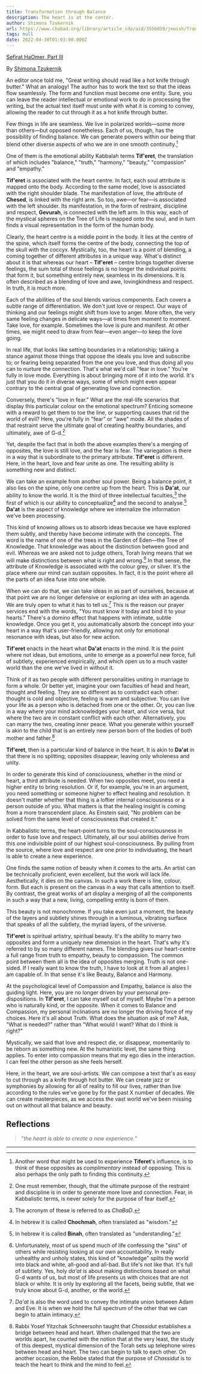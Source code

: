 ```yaml
---
title: Transformation through Balance
description: The heart is at the center.
author: Shimona Tzukernik
url: https://www.chabad.org/library/article_cdo/aid/3556050/jewish/Transformation-Through-Balance.htm
tags: null
date: 2022-04-30T01:03:00.000Z
---
```


[Sefirat HaOmer, Part III](https://www.chabad.org/library/article_cdo/aid/3556050/jewish/Transformation-Through-Balance.htm)

By [Shimona Tzukernik](https://www.chabad.org/search/keyword_cdo/kid/1575/jewish/Tzukernik-Shimona.htm)

An editor once told me, "Great writing should read like a hot knife through butter." What an analogy! The author has to work the text so that the ideas flow seamlessly. The form and function must become one entity. Sure, you can leave the reader intellectual or emotional work to do in processing the writing, but the actual text itself must unite with what it is coming to convey, allowing the reader to cut through it as a hot knife through butter.

Few things in life are seamless. We live in polarized worlds&mdash;some more than others&mdash;but opposed nonetheless. Each of us, though, has the possibility of finding balance. We can generate powers within our being that blend other diverse aspects of who we are in one smooth continuity.[^0]

One of them is the emotional ability Kabbalah terms **Tif'eret**, the translation of which includes "balance," "truth," "harmony," "beauty," "compassion" and "empathy."

**Tif'eret** is associated with the heart centre. In fact, each soul attribute is mapped onto the body. According to the same model, love is associated with the right shoulder blade. The manifestation of love, the attribute of **Chesed**, is linked with the right arm. So too, awe&mdash;or fear&mdash;is associated with the left shoulder. Its manifestation, in the form of restraint, discipline and respect, **Gevurah**, is connected with the left arm. In this way, each of the mystical spheres on the Tree of Life is mapped onto the soul, and in turn finds a visual representation in the form of the human body.

Clearly, the heart centre is a middle point in the body. It lies at the centre of the spine, which itself forms the centre of the body, connecting the top of the skull with the coccyx. Mystically, too, the heart is a point of blending, a coming together of different attributes in a unique way. What's distinct about it is that whereas our heart &ndash; **Tif'eret** &ndash; centre brings together diverse feelings, the sum total of those feelings is no longer the individual points that form it, but something entirely new, seamless in its dimensions. It is often described as a blending of love and awe, lovingkindness and respect. In truth, it is much more.

Each of the abilities of the soul blends various components. Each covers a subtle range of differentiation. We don't just love or respect. Our ways of thinking and our feelings might shift from love to anger. More often, the very same feeling changes in delicate ways—at times from moment to moment. Take love, for example. Sometimes the love is pure and manifest. At other times, we might need to draw from fear&mdash;even anger&mdash;to keep the love going.

In real life, that looks like setting boundaries in a relationship; taking a stance against those things that oppose the ideals you love and subscribe to; or fearing being separated from the one you love, and thus doing all you can to nurture the connection. That's what we'd call "fear in love." You're fully in love mode. Everything is about bringing more of it into the world. It's just that you do it in diverse ways, some of which might even appear contrary to the central goal of generating love and connection.

Conversely, there's "love in fear." What are the real-life scenarios that display this particular colour on the emotional spectrum? Enticing someone with a reward to get them to toe the line, or supporting causes that rid the world of evil? Here, you're fully in "fear" or "awe" mode. All the shades of that restraint serve the ultimate goal of creating healthy boundaries, and ultimately, awe of G-d.[^1]

Yet, despite the fact that in both the above examples there's a merging of opposites, the love is still love, and the fear is fear. The variegation is there in a way that is subordinate to the primary attribute. **Tif'eret** is different. Here, in the heart, love and fear unite as one. The resulting ability is something new and distinct.

We can take an example from another soul power. Being a balance point, it also lies on the spine, only one centre up from the heart. This is **Da'at**, our ability to know the world. It is the third of three intellectual faculties,[^2] the first of which is our ability to conceptualize[^3] and the second to analyse.[^4] **Da'at** is the aspect of knowledge where we internalize the information we've been processing.

This kind of knowing allows us to absorb ideas because we have explored them subtly, and thereby have become intimate with the concepts. The word is the name of one of the trees in the Garden of Eden&mdash;the Tree of Knowledge. That knowledge was about the distinction between good and evil. Whereas we are asked not to judge others, Torah living means that we will make distinctions between what is right and wrong.[^5] In that sense, the attribute of Knowledge is associated with the colour grey, or silver. It's the place where our mind can sustain opposites. In fact, it is the point where all the parts of an idea fuse into one whole.

When we can do that, we can take ideas in as part of ourselves, because at that point we are no longer defensive or exploring an idea with an agenda. We are truly open to what it has to tell us.[^6] This is the reason our prayer services end with the words, "You must know it today and bind it to your hearts." There's a domino effect that happens with intimate, subtle knowledge. Once you get it, you automatically absorb the concept into your heart in a way that's user-friendly, allowing not only for emotional resonance with ideas, but also for new action.

**Tif'eret** enacts in the heart what **Da'at** enacts in the mind. It is the point where not ideas, but emotions, unite to emerge as a powerful new force, full of subtlety, experienced empirically, and which open us to a much vaster world than the one we've lived in without it.

Think of it as two people with different personalities uniting in marriage to form a whole. Or better yet, imagine your own faculties of head and heart, thought and feeling. They are so different as to contradict each other: thought is cold and objective, feeling is warm and subjective. You can live your life as a person who is detached from one or the other. Or, you can live in a way where your mind acknowledges your heart, and vice versa, but where the two are in constant conflict with each other. Alternatively, you can marry the two, creating inner peace. What you generate within yourself is akin to the child that is an entirely new person born of the bodies of both mother and father.[^7]

**Tif'eret**, then is a particular kind of balance in the heart. It is akin to **Da'at** in that there is no splitting; opposites disappear, leaving only wholeness and unity.

In order to generate this kind of consciousness, whether in the mind or heart, a third attribute is needed. When two opposites meet, you need a higher entity to bring resolution. Or if, for example, you're in an argument, you need something or someone higher to effect healing and resolution. It doesn't matter whether that thing is a loftier internal consciousness or a person outside of you. What matters is that the healing insight is coming from a more transcendent place. As Einstein said, "No problem can be solved from the same level of consciousness that created it."

In Kabbalistic terms, the heart-point turns to the soul-consciousness in order to fuse love and respect. Ultimately, all our soul abilities derive from this one indivisible point of our highest soul-consciousness. By pulling from the source, where love and respect are one prior to individuating, the heart is able to create a new experience.

One finds the same notion of beauty when it comes to the arts. An artist can be technically proficient, even excellent, but the work will lack life. Aesthetically, it dies on the canvas. In such a work there is line, colour, form. But each is present on the canvas in a way that calls attention to itself. By contrast, the great works of art display a merging of all the components in such a way that a new, living, compelling entity is born of them.

This beauty is not monochrome. If you take even just a moment, the beauty of the layers and subtlety shines through in a luminous, vibrating surface that speaks of all the subtlety, the myriad layers, of the universe.

**Tif'eret** is spiritual artistry, spiritual beauty. It's the ability to marry two opposites and form a uniquely new dimension in the heart. That's why it's referred to by so many different names. The blending gives our heart-centre a full range from truth to empathy, beauty to compassion. The common point between them all is the idea of opposites merging. Truth is not one-sided. If I really want to know the truth, I have to look at it from all angles I am capable of. In that sense it's like Beauty, Balance and Harmony.

At the psychological level of Compassion and Empathy, balance is also the guiding light. Here, you are no longer driven by your personal pre-dispositions. In **Tif'eret**, I can take myself out of myself. Maybe I'm a person who is naturally kind, or the opposite. When it comes to Balance and Compassion, my personal inclinations are no longer the driving force of my choices. Here it's all about Truth. What does the situation ask of me? Ask, "What is needed?" rather than "What would I want? What do I think is right?"

Mystically, we said that love and respect die, or disappear, momentarily to be reborn as something new. At the humanistic level, the same thing applies. To enter into compassion means that my ego dies in the interaction. I can feel the other person as she feels herself.

Here, in the heart, we are soul-artists. We can compose a text that's as easy to cut through as a knife through hot butter. We can create jazz or symphonies by allowing for all of reality to fill our lives, rather than live according to the rules we've gone by for the past X number of decades. We can create masterpieces, as we access the vast world we've been missing out on without all that balance and beauty.

## Reflections

> "_the heart is able to create a new experience._"

---

[^0]: Another word that might be used to experience **Tiferet**'s influence, is to think of these opposites as _complimentary_ instead of opposing. This is also perhaps the only path to finding this continuity.

[^1]: One must remember, though, that the ultimate purpose of the restraint and discipline is in order to generate more love and connection. Fear, in Kabbalistic terms, is never solely for the purpose of fear itself.
[^2]: The acronym of these is referred to as _ChaBaD_.
[^3]: In hebrew it is called **Chochmah**, often translated as "wisdom."
[^4]: In hebrew it is called **Binah**, often translated as "understanding."
[^5]: Unfortunately, most of us spend much of life confessing the "sins" of others while resisting looking at our own accountability. In really unhealthy and unholy states, this kind of "knowledge" splits the world into black and white, all-good and all-bad. But life's not like that. It's full of subtlety. Yes, holy _da'at_ is about making distinctions based on what G-d wants of us, but most of life presents us with choices that are not black or white. It is only by exploring all the facets, being subtle, that we truly know about G-d, another, or the world.
[^6]: _Da'at_ is also the word used to convey the intimate union between Adam and Eve. It is when we hold the full spectrum of the other that we can begin to attain intimacy.
[^7]:
    Rabbi Yosef Yitzchak Schneersohn taught that _Chassidut_ establishes a bridge between head and heart. When challenged that the two are worlds apart, he counted with the notion that at the very least, the study of this deepest, mystical dimension of the Torah sets up telephone wires between head and heart. The two can begin to talk to each other.
    On another occasion, the Rebbe stated that the purpose of _Chassidut_ is to teach the heart to think and the mind to feel.
